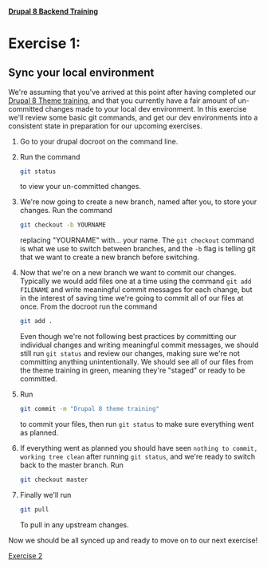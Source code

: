 #### [Drupal 8 Backend Training](README.md)

# Exercise 1:

## Sync your local environment

We're assuming that you've arrived at this point after having completed our [Drupal 8 Theme training](https://github.com/chapter-three/drupal-8-theming), and that you currently have a fair amount of un-committed changes made to your local dev environment. In this exercise we'll review some basic git commands, and get our dev environments into a consistent state in preparation for our upcoming exercises.

1. Go to your drupal docroot on the command line.

2. Run the command 

    ```bash
    git status
    ``` 

    to view your un-committed changes.

3. We're now going to create a new branch, named after you, to store your changes. Run the command 

    ```bash
    git checkout -b YOURNAME
    ``` 

    replacing "YOURNAME" with... your name. The `git checkout` command is what we use to switch between branches, and the `-b` flag is telling git that we want to create a new branch before switching.

4. Now that we're on a new branch we want to commit our changes. Typically we would add files one at a time using the command `git add FILENAME` and write meaningful commit messages for each change, but in the interest of saving time we're going to commit all of our files at once. From the docroot run the command 

    ```bash
    git add .
    ``` 

    Even though we're not following best practices by committing our individual changes and writing meaningful commit messages, we should still run `git status` and review our changes, making sure we're not committing anything unintentionally. We should see all of our files from the theme training in green, meaning they're "staged" or ready to be committed.

5. Run 

    ```bash
    git commit -m "Drupal 8 theme training"
    ``` 

    to commit your files, then run `git status` to make sure everything went as planned.

6. If everything went as planned you should have seen `nothing to commit, working tree clean` after running `git status`, and we're ready to switch back to the master branch. Run 

    ```bash
    git checkout master
    ```

7. Finally we'll run

    ```bash
    git pull
    ```

    To pull in any upstream changes.


Now we should be all synced up and ready to move on to our next exercise!

[Exercise 2](exercise_02-cmi.md)